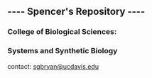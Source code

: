 ## ---- Spencer's Repository ----  

### College of Biological Sciences:  
### Systems and Synthetic Biology    
 contact: sgbryan@ucdavis.edu   
